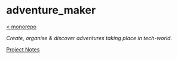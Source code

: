 # adventure_maker

[< monorepo](../../README.md)

*Create, organise & discover adventures taking place in tech-world.*

[Project Notes](https://www.notion.so/enspyrco/AdventureMaker-6515d681ad864178b8fcac850a53cdcc)
